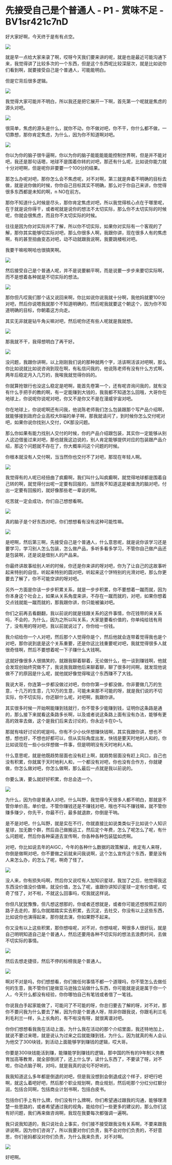 # 先接受自己是个普通人 - P1 - 赏味不足 - BV1sr421c7nD

好大家好啊，今天终于是有有点空。

![](img/8d2cb44da23e39525f27bb240d848fcc_1.png)

就是早一点给大家来录了啊，哎呀今天我们要来讲的呢，就是也是最近可能沟通下来，我觉得讲了比较多次的一个东西，但是这个东西呢比较深层次，就是比如说你们看到啊，就要接受自己是个普通人，可能能明白。

但是它背后很多逻辑。

![](img/8d2cb44da23e39525f27bb240d848fcc_3.png)

我觉得大家可能并不明白，所以我还是把它展开一下啊，首先第一个呢就是焦虑的源头对吧。

![](img/8d2cb44da23e39525f27bb240d848fcc_5.png)

很简单，焦虑的源头是什么，就你不动，你不做对吧，你不干，你什么都不做，一切靠想，那你肯定焦虑，为什么，因为你不知道啊对吧。



![](img/8d2cb44da23e39525f27bb240d848fcc_7.png)

你以为你的脑子很牛逼啊，你以为你的脑子能能能能能控制世界啊，但是并不能对吧，我还是那句话嗯，地球不是围着你转的对吧，那还有什么呢，比如说你能力就十分对吧啊，但是呢你非要要一个100分的结果。

那怎么办呢对吧，那你怎么会不焦虑呢，对不对啊，第三就是奔着不明确的目标去做，就是说你做的时候，你你自己目标其实不明确，那么对于你自己来讲，你觉得很多东西都是未知的啊，n NO在前方。

那你不知道什么时候是尽头，那你肯定焦虑对吧，所以我觉得核心点在于哪里呢，在于就是说你得干，或者呢就是说你的想法不太切实际，那么你不太切实际的时候呢，你就会很焦虑，而且你不太切实际的时候。

往往是因为你对实际并不了解，所以你不切实际，如果你对实际有一个客观的了解，那你其实能够切实际对吧，那么你很多人啊，我跟你讲，现在很多人有的焦虑啊，有的甚至扭曲变态对吧，动不动就跟我说啊，我要跳楼啦对吧。

我要干嘛啦啊哈也很搞笑啊。

![](img/8d2cb44da23e39525f27bb240d848fcc_9.png)

然后接受自己是个普通人呢，并不是说要躺平啊，而是说要一步步来要切实际啊，而不是想着各种就是不切实际的想法。



![](img/8d2cb44da23e39525f27bb240d848fcc_11.png)

那你但凡哎我们那个话又说回来啊，你比如说你说我就十分啊，我他妈就要100分对吧，然后你说嗯我就那个不知道明确的，然后呢我就要这个朝这个，因为你不知道明确的目标，你朝着这方向走。

其实无非就是钻牛角尖嘛对吧，然后呢你还有些人呢就是我就想。

![](img/8d2cb44da23e39525f27bb240d848fcc_13.png)

那我就不干，我得想明白了再干好。

![](img/8d2cb44da23e39525f27bb240d848fcc_15.png)

没问题，我跟你讲啊，以上刚刚我们说的那种就两个字，活该啊活该对吧啊，那么你比如说就比如说咨询到现在啊，有私信问我的，他说陈老师有没有什么方式啊，两年后稳定月入几万的，我唉我就觉得你妈的。

你就算抢银行也没这么稳定是吧啊，能首先卷第一个，还有呢咨询问我的，就有没有什么手把手的教的啊，有一定能赚到大钱的，我我都不知道怎么回哦，大哥你在地球上，你说呢你说呢对吧，你又不是你又不是在漫威宇宙对吧。

你在地球上，你说呢啊还有问我，他说陈老师我们怎么包装跟那个写产品介绍啊，就能够接到政府企业高校大B端的单子啊，那我就请问了，到时候你怎么交付呢对吧，如果你说你找别人交付，OK那没问题。

那么你如果有能力找别人交付的时候，你的产品介绍跟包装，其实你一定能够从别人这边借鉴过来对吧，那也就我这边说的，别人肯定能够提供对应的包装跟产品介绍，那这个问题就不存在了，你大概率问这个问题的时候。

你根本就没有人交付啊，当当然你也交付不了对吧，那现在年轻人啊。

![](img/8d2cb44da23e39525f27bb240d848fcc_17.png)

我觉得有的人呢已经扭曲了疯癫啊，我们叫什么叫疯癫啊，就觉得地球都是围着自己转的啊，就觉得付出呢一定要有回报的，当然我不知道这是被谁洗的脑对吧，付出一定要有回报的，就好像那些老一辈说的啊。

吃苦就一定会成功，你们自己想想看啊。

![](img/8d2cb44da23e39525f27bb240d848fcc_19.png)

真的脑子是个好东西对吧，你们想想看有没有这种可能性嘛。

![](img/8d2cb44da23e39525f27bb240d848fcc_21.png)

是吧啊，然后第三啊，先接受自己是个普通人，什么意思呢，就是说你该学习还是要学习，学习别人怎么包装，怎么做产品，多听多看多学习，不管你自己做产品还是包装啊，还是说是借别人的产品来。

你最终讲故事给别人听的时候，你还是你来讲的呀对吧，你为了让自己的这故事听起来特别的自信，听起来特别的圆对吧，听起来这个饼特别的光滑对吧，那么你更要去了解了，你不可能空讲的呀对吧。

另外一方面是你该一步步积累关系，就是一步步积累，你不要想着一蹴而就，因为你本身这个社会上，如果从关系角度来讲，不存在一蹴而就的，对吧，如果你想着交点钱就能一蹴而就的，那我跟你讲，你只能被骗对吧。

你们之前再去看翻翻，我以前说的就是钱跟关系的这件事情，你花钱带的来关系吗，不会的，为什么，因为之所以叫关系，大家是要看价值的，你单纯给钱有用了，没有用的呀对吧，我以前就说过了，你你给一份钱。

我介绍给你一个人对吧，然后那个人觉得你是个，然后他就会连带着觉得我也是个对吧，那你说到底是这个关系重要，还是你这比钱重要呢对吧，我就觉得很多人就很奇怪啊，然后不要想着呢一下子赚什么大钱啊。

这就好像很多人很搞笑的，就跟我聊着聊着，无论做什么，他一谈到赚钱啊，他就会发现创始终究做不了，我说我我跟他后来聊着聊，聊了很多时间啊，就发现他说做不了的原因是什么呢，就他就好像觉得唉这个东西赚不了大钱。

我说大哥，你连第一步都没做过对吧，你你你第一步都没做，你非要做几万的生意，十几万的生意，几10万的生意，可能未来那不可能的呀，就是我们说的不切实际，你不切实际，你还聊什么呢，对吧啊，我跟你讲。

其实很多时候一开始啊能赚到钱就行，你不管多少能赚到钱，证明你这条路是通的，那么接下来就看这条路多长啊，以及或者说这条路上面有没有办法，能够有更高的效率去做，这个是我们后来去讨论的，你永远卡在0~1。

那就有啥好讨论的呢是吗，你有不少小伙伴想赚快钱啊，其实我跟你讲，想也不想，想也好，不想也好都可以，但从实际角度出发，快钱是要天时地利人和的，你比如说现在一些小伙伴想做一件事，但是明明没有天时地利人和。

什么意思呢，就是他既趋势层面也没有赶上啊，就趋势层面没有赶上风口，自己也没有积累，你就属于天时地利人和，一个都没有对吧，你也没有合作方，你就硬做，你怎么做对吧，你怎么做啊，那么最后一点就是我以前说的。

你要么演，要么就好好积累，你总会选一个。

![](img/8d2cb44da23e39525f27bb240d848fcc_23.png)

为什么，因为你是普通人对吧，什么叫野，我觉得今天很多人都不明白，那就是不管你单价高，单价低，不管你赚钱还是不赚钱对吧，哦也不叫不赚钱嘛，就不管你赚多赚少，你先干，你最不行，最多就退款，你倒是干呐。

是不是对吧，什么叫野，就是实在不行，你就直接比如说类类似于比如说个人知识星球，加无数个群，然后自己做搬运工，然后定个年费，怎么了呢怎么了呢，有什么问题呢，然后你各种渠道去宣传啊，你各种各种包装猛如虎啊。

对吧，你比如说去年的AIGC，今年的各种什么数据的政策解读，肯定有人来呀，你倒是做啊对吧，你不要做之前就来问我说啊，这个怎么宣传这个东西，要是没有人来怎么办，的怎么了呢，啊奇了怪了。



![](img/8d2cb44da23e39525f27bb240d848fcc_25.png)

没人来，你有损失吗啊，然后你又说哎有人加知识星球，我加了之后，他觉得我这东西没价值没价值嘛，就没价值，怎么了呢，谁跟你讲知识星球一定有价值呢，哎奇了怪了，对不啦，不就这么回事吗，哎我就这样说。

你但凡犹犹豫豫，但凡想这想那的，你或者还想就是，或者你可能还想按照正规的路子去走的，那么你就踏踏实实去积累，去沉淀，去社交，你没有以上这些东西，比如说你也演得起来，那你就去演，你如果野不起来。

你又没有以上这些积累，那你想啥呢，对不对，你想啥呢，啊很多人很好玩，就是自己明明知道自己是个普通人，然后还要用各种不切实际的想法去浪费时间，去做不切实际的事情。



![](img/8d2cb44da23e39525f27bb240d848fcc_27.png)

然后去想走捷径，然后不停的标榜我是个普通人。

![](img/8d2cb44da23e39525f27bb240d848fcc_29.png)

啊对不对是吗，你们想想看，你们做任何事情不都一个道理吗，你不管怎么去做任何的生意，我不管你们是做亚马逊独立站做什么东西，你可能就是说是属于你一个人，今天什么都没有经验，你你哪怕自己有笔钱或者借了一笔钱。

你说我白手起家能做了，可能问了不可能的呀，你总归要去了解的呀，对不对，那你不要问我为什么要去了解，因为你是个普通人呀，除非你跟我说，你跟毛利兰毛利毛利兰一样，头上长角的，有不啦没有呀，就很离谱对吧。

你你们想想看我我在活动上面，为什么我在活动的那个介绍里面，我还特地加上，就说不要过来嗯，就是说认为过来之后就能赚到钱，为什么，因为就真的有人会认为他交了300块钱，到活动上面能够学到赚钱的逻辑，哎大哥。

你要是300块钱能活到赚，能赚能学到赚钱的逻辑，那中国的所有的9年制义务教育加高等教育，就全部倒闭了，还上什么学，读什么东西了，不要读了呀，对不啦，你动点脑子啊，对吗，就是我真的说句不好听的。

我我知道这么多年都是倒退的对吧，但是我没想到会倒退成这个样子，好吧行吧啊，就这么着吧好吧，然后那个职业规划啊，商业规划，然后呃那个分红分红额分润，包括合同啊，包括商业计划书啊，包括白皮书。

包括你们手上有什么牌，你们没有什么牌啊，你们希望通过跟我的沟通，能够理清楚一些思路的，或者希望通过我的视角，能给你们一些更多的建议的，那么你们这有好问题，我们再来做咨询啊，我现在我要每次都强调一遍啊。

我只说我知道的，我只说社会上事实，你们接不接受跟我没有关系啊，不要来跟我讲说啊，因为你们咨询了，所以我要对你们负责，我不会对你们负责的，不好意思，你们爸妈都没对你们负责，为什么我来负责，对不对啊。



![](img/8d2cb44da23e39525f27bb240d848fcc_31.png)

好吧啊。